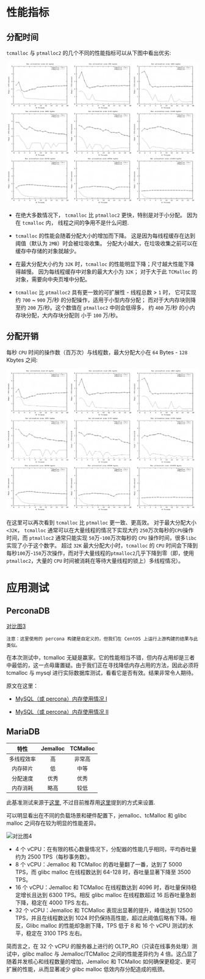 # 性能指标

## 分配时间

  `tcmalloc` 与 `ptmalloc2` 的几个不同的性能指标可以从下图中看出优劣:

  ![对比图1](/pt2vstc2.png)

  * 在绝大多数情况下， `tcmalloc` 比 `ptmalloc2` 更快，特别是对于小分配。 因为在 `tcmalloc` 内， 线程之间的争用不是什么问题.

  * `tcmalloc` 的性能会随着分配大小的增加而下降。 这是因为每线程缓存在达到阈值（默认为 `2MB`）时会被垃圾收集。 分配大小越大，在垃圾收集之前可以在缓存中存储的对象就越少。
  
  * 在最大分配大小约为 `32K` 时，`tcmalloc` 的性能明显下降；尺寸越大性能下降得越慢。 因为每线程缓存中对象的最大大小为 `32K`； 对于大于此 `TCMalloc` 的对象，需要向中央页堆中分配。

  * `tcmalloc` 比 `ptmalloc2` 具有更一致的可扩展性 - 线程总数 > `1` 时， 它可实现约 `700` ~ `900` 万/秒 的分配操作，适用于小型内存分配； 而对于大内存块则降至约 `200` 万/秒。这个数值在 `ptmalloc2` 中则会低得多， 约 `400` 万/秒 的小内存块分配，大内存块分配则 小于 `100` 万/秒。
  

## 分配开销

  每秒 `CPU` 时间的操作数（百万次）与线程数，最大分配大小在 `64` Bytes - `128` Kbytes 之间:

  ![对比图2](/pt2vstc22.png)

  在这里可以再次看到 `tcmalloc` 比 `ptmalloc` 更一致、更高效。 对于最大分配大小 `<32K`， `tcmalloc` 通常可以在大量线程的情况下实现大约 `250`万次每秒的`CPU`操作时间，而 `ptmalloc2` 通常只能实现 `50`万-`100`万次每秒的 `CPU` 操作时间，很多`libc`实现了小于这个数字。 超过 `32K` 最大分配大小时，`tcmalloc` 的 `CPU` 时间会下降到每秒`100`万-`150`万次操作，而对于大量线程的`ptmalloc2`几乎下降到零（即，使用 `ptmalloc2`，大量的 `CPU` 时间被消耗在等待大量线程的锁上）多线程情况）。


# 应用测试

## PerconaDB

  [对比图3](/pt_tc_je.png)

```
注意：这里使用的 percona 构建是自定义的，但我们在 CentOS 上运行上游构建的结果与此类似。
```

  在本次测试中，tcmalloc 无疑是赢家。它的性能相当不错，但内存占用却是三者中最低的，这一点毋庸置疑。由于我们正在寻找降低内存占用的方法，因此必须将 tcmalloc 与 mysql 进行实际数据库测试，看看它是否有效。结果非常令人期待。

  原文在这里：

  * [MySQL（或 percona）内存使用情况 I](https://blog.herecura.eu/blog/2020-04-23-mysql-memory-usage/)

  * [MySQL（或 percona）内存使用情况 II](https://blog.herecura.eu/blog/2020-05-12-mysql-memory-usage-in-real-life/)

## MariaDB

  |特性 | Jemalloc | TCMalloc|
  |:-:|:-:|:-:|
  |多线程效率 |高 | 非常高|
  |内存碎片 |低 |中等|
  |分配速度 |优秀 |优秀|
  |内存消耗 |略高 |较低|

  此基准测试来源于[这里](https://www.managedserver.eu/Improve-mysql-and-mariadb-performance-with-memory-allocators-like-jemalloc-and-tcmalloc/), 不过目前推荐用[这里](https://mariadb.com/kb/en/using-mariadb-with-tcmalloc-or-jemalloc/)提到的方式来设置.
  
  可以明显看出在不同的负载场景和硬件配置下，jemalloc、tcMalloc 和 glibc malloc 之间存在较为明显的性能差异。

  ![对比图4](/je_tc_pt.png)

  * 4 个 vCPU：在有限的核心数量情况下，分配器的性能几乎相同，平均吞吐量约为 2500 TPS（每秒事务数）。
  * 8 个 vCPU：Jemalloc 和 TCMalloc 的吞吐量翻了一番，达到了 5000 TPS，而 glibc malloc 在线程数达到 64-128 时，吞吐量显著下降至 3500 TPS。
  * 16 个 vCPU：Jemalloc 和 TCMalloc 在线程数达到 4096 时，吞吐量保持稳定增长且达到 6300 TPS。相反 glibc malloc 在线程数超过 16 后吞吐量急剧下降，稳定在 4000 TPS 左右。
  * 32 个 vCPU：Jemalloc 和 TCMalloc 表现出显著的提升，峰值达到 12500 TPS，并且在线程数达到 1024 时仍保持高性能，超过此阈值后略有下降。相反，Glibc malloc 的性能却急剧下降，TPS 低于 8 和 16 个 vCPU 测试的水平，稳定在 3100 TPS 左右。

  简而言之，在 32 个 vCPU 的服务器上进行的 OLTP_RO（只读在线事务处理）测试中，glibc malloc 与 Jemalloc/TCMalloc 之间的性能差异约为 4 倍。这凸显了随着并发核心和线程数量的增加，Jemalloc 和 TCMalloc 如何确保更稳定、更可扩展的性能，从而显著减少 glibc malloc 低效内存分配造成的瓶颈。
